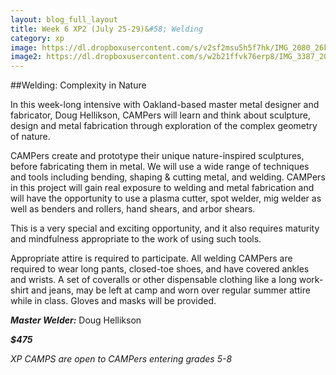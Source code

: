 ```yaml
---
layout: blog_full_layout
title: Week 6 XP2 (July 25-29)&#58; Welding
category: xp
image: https://dl.dropboxusercontent.com/s/v2sf2msu5h5f7hk/IMG_2080_26k.jpg?dl=0
image2: https://dl.dropboxusercontent.com/s/w2b21ffvk76erp8/IMG_3387_20k.jpg?dl=0
---
```


##Welding: Complexity in Nature


In this week-long intensive with Oakland-based master metal designer and fabricator, Doug Hellikson, CAMPers will learn and think about sculpture, design and metal fabrication through exploration of the complex geometry of nature.

CAMPers create and prototype their unique nature-inspired sculptures, before fabricating them in metal. We will use a wide range of techniques and tools including bending, shaping & cutting metal, and welding. CAMPers in this project will gain real exposure to welding and metal fabrication and will have the opportunity to use a plasma cutter, spot welder, mig welder as well as benders and rollers, hand shears, and arbor shears.

This is a very special and exciting opportunity, and it also requires maturity and mindfulness appropriate to the work of using such tools.

Appropriate attire is required to participate. All welding CAMPers are required to wear long pants, closed-toe shoes, and have covered ankles and wrists. A set of coveralls or other dispensable clothing like a long work-shirt and jeans, may be left at camp and worn over regular summer attire while in class. Gloves and masks will be provided.

**_Master Welder:_** Doug Hellikson

**_$475_**

*XP CAMPS are open to CAMPers entering grades 5-8*
